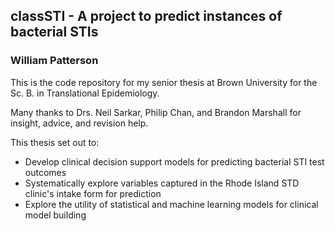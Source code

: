 ## classSTI - A project to predict instances of bacterial STIs
### William Patterson

This is the code repository for my senior thesis at Brown University for the Sc. B. in Translational Epidemiology.

Many thanks to Drs. Neil Sarkar, Philip Chan, and Brandon Marshall for insight, advice, and revision help.


This thesis set out to:

- Develop clinical decision support models for predicting bacterial STI test outcomes
- Systematically explore variables captured in the Rhode Island STD clinic's intake form for prediction
- Explore the utility of statistical and machine learning models for clinical model building


